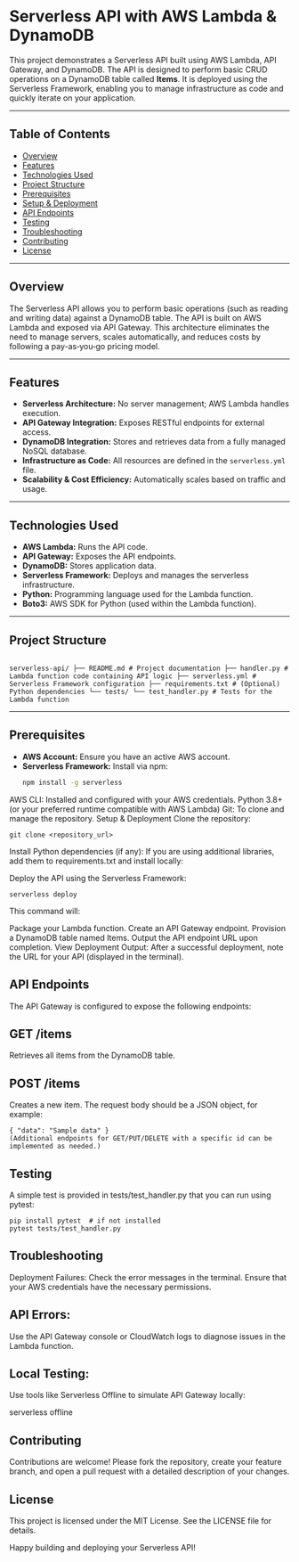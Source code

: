 # Serverless API with AWS Lambda & DynamoDB

This project demonstrates a Serverless API built using AWS Lambda, API Gateway, and DynamoDB. The API is designed to perform basic CRUD operations on a DynamoDB table called **Items**. It is deployed using the Serverless Framework, enabling you to manage infrastructure as code and quickly iterate on your application.

---

## Table of Contents

- [Overview](#overview)
- [Features](#features)
- [Technologies Used](#technologies-used)
- [Project Structure](#project-structure)
- [Prerequisites](#prerequisites)
- [Setup & Deployment](#setup--deployment)
- [API Endpoints](#api-endpoints)
- [Testing](#testing)
- [Troubleshooting](#troubleshooting)
- [Contributing](#contributing)
- [License](#license)

---

## Overview

The Serverless API allows you to perform basic operations (such as reading and writing data) against a DynamoDB table. The API is built on AWS Lambda and exposed via API Gateway. This architecture eliminates the need to manage servers, scales automatically, and reduces costs by following a pay-as‑you‑go pricing model.

---

## Features

- **Serverless Architecture:** No server management; AWS Lambda handles execution.
- **API Gateway Integration:** Exposes RESTful endpoints for external access.
- **DynamoDB Integration:** Stores and retrieves data from a fully managed NoSQL database.
- **Infrastructure as Code:** All resources are defined in the `serverless.yml` file.
- **Scalability & Cost Efficiency:** Automatically scales based on traffic and usage.

---

## Technologies Used

- **AWS Lambda:** Runs the API code.
- **API Gateway:** Exposes the API endpoints.
- **DynamoDB:** Stores application data.
- **Serverless Framework:** Deploys and manages the serverless infrastructure.
- **Python:** Programming language used for the Lambda function.
- **Boto3:** AWS SDK for Python (used within the Lambda function).

---

## Project Structure
```

serverless-api/ ├── README.md # Project documentation ├── handler.py # Lambda function code containing API logic ├── serverless.yml # Serverless Framework configuration ├── requirements.txt # (Optional) Python dependencies └── tests/ └── test_handler.py # Tests for the Lambda function

```
---

## Prerequisites

- **AWS Account:** Ensure you have an active AWS account.
- **Serverless Framework:** Install via npm:
  ```bash
  npm install -g serverless
  ```
AWS CLI: Installed and configured with your AWS credentials.
Python 3.8+ (or your preferred runtime compatible with AWS Lambda)
Git: To clone and manage the repository.
Setup & Deployment
Clone the repository:

```
git clone <repository_url>
```

Install Python dependencies (if any): If you are using additional libraries, add them to requirements.txt and install locally:


Deploy the API using the Serverless Framework:
```
serverless deploy
```
This command will:

Package your Lambda function.
Create an API Gateway endpoint.
Provision a DynamoDB table named Items.
Output the API endpoint URL upon completion.
View Deployment Output: After a successful deployment, note the URL for your API (displayed in the terminal).

## API Endpoints
The API Gateway is configured to expose the following endpoints:

## GET /items
Retrieves all items from the DynamoDB table.

## POST /items
Creates a new item. The request body should be a JSON object, for example:

```
{ "data": "Sample data" }
(Additional endpoints for GET/PUT/DELETE with a specific id can be implemented as needed.)
```

## Testing
A simple test is provided in tests/test_handler.py that you can run using pytest:

```
pip install pytest  # if not installed
pytest tests/test_handler.py

```
## Troubleshooting
Deployment Failures:
Check the error messages in the terminal. Ensure that your AWS credentials have the necessary permissions.

## API Errors:
Use the API Gateway console or CloudWatch logs to diagnose issues in the Lambda function.

## Local Testing:
Use tools like Serverless Offline to simulate API Gateway locally:



serverless offline
## Contributing
Contributions are welcome! Please fork the repository, create your feature branch, and open a pull request with a detailed description of your changes.

## License
This project is licensed under the MIT License. See the LICENSE file for details.

Happy building and deploying your Serverless API!
